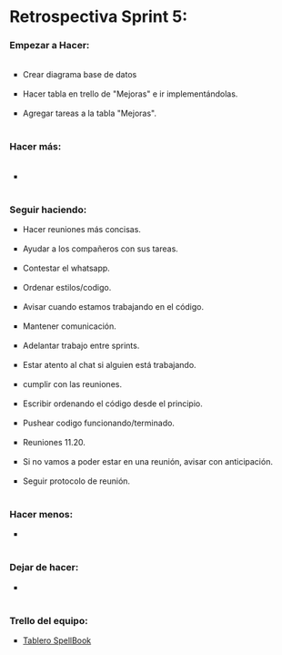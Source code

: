 <h1>Retrospectiva Sprint 5:</h1>

<h3>Empezar a Hacer:</h3>
<ul type="square">
<br>
<li>Crear diagrama base de datos</li>
<br>
<li>Hacer tabla en trello de "Mejoras" e ir implementándolas.</li>
<br>
<li>Agregar tareas a la tabla "Mejoras".</li>
<br>
</ul>


<h3>Hacer más:</h3>
<ul type="square">
  <br>
  <li></li> 
  <br>
  
</ul>

<h3>Seguir haciendo:</h3>
<ul type="square">
<li>Hacer reuniones más concisas.</li> 
  <br>
 <li>Ayudar a los compañeros con sus tareas.</li>
 <br>
  <li>Contestar el whatsapp.</li>
  <br>
  <li>Ordenar estilos/codigo.</li>
  <br>
  <li>Avisar cuando estamos trabajando en el código.</li>
  <br>
  <li>Mantener comunicación.</li> 
  <br>
  <li>Adelantar trabajo entre sprints.</li>
  <br>
  <li>Estar atento al chat si alguien está trabajando.</li>
  <br>
  <li>cumplir con las reuniones.</li>
  <br>
  <li>Escribir ordenando el código desde el principio.</li>
<br>
<li>Pushear codigo funcionando/terminado.</li>
<br>
<li>Reuniones 11.20.</li>
<br>
<li>Si no vamos a poder estar en una reunión, avisar con anticipación.</li>
<br>
<li>Seguir protocolo de reunión.</li>
<br>
</ul>

<h3>Hacer menos:</h3>
<ul type="square">
<li></li>
<br>
</ul>

<h3>Dejar de hacer:</h3>
<ul type="square">
<li></li>
<br>
</ul>

<h3>Trello del equipo:</h3>
<ul type="square">
<li><a href ="https://trello.com/b/TAZy8xPk/proyecto-integrador-equipo-7" target="_blank">Tablero SpellBook</a></li></ul>